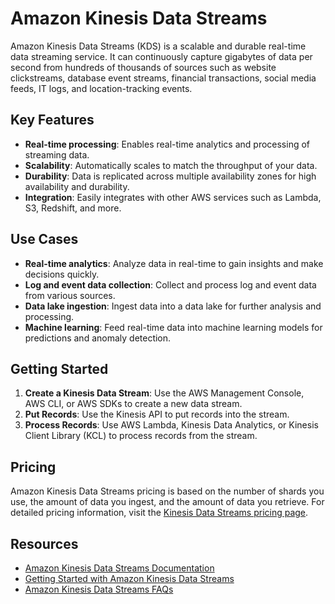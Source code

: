 # Amazon Kinesis Data Streams

Amazon Kinesis Data Streams (KDS) is a scalable and durable real-time data streaming service. It can continuously capture gigabytes of data per second from hundreds of thousands of sources such as website clickstreams, database event streams, financial transactions, social media feeds, IT logs, and location-tracking events.

## Key Features

- **Real-time processing**: Enables real-time analytics and processing of streaming data.
- **Scalability**: Automatically scales to match the throughput of your data.
- **Durability**: Data is replicated across multiple availability zones for high availability and durability.
- **Integration**: Easily integrates with other AWS services such as Lambda, S3, Redshift, and more.

## Use Cases

- **Real-time analytics**: Analyze data in real-time to gain insights and make decisions quickly.
- **Log and event data collection**: Collect and process log and event data from various sources.
- **Data lake ingestion**: Ingest data into a data lake for further analysis and processing.
- **Machine learning**: Feed real-time data into machine learning models for predictions and anomaly detection.

## Getting Started

1. **Create a Kinesis Data Stream**: Use the AWS Management Console, AWS CLI, or AWS SDKs to create a new data stream.
2. **Put Records**: Use the Kinesis API to put records into the stream.
3. **Process Records**: Use AWS Lambda, Kinesis Data Analytics, or Kinesis Client Library (KCL) to process records from the stream.

## Pricing

Amazon Kinesis Data Streams pricing is based on the number of shards you use, the amount of data you ingest, and the amount of data you retrieve. For detailed pricing information, visit the [Kinesis Data Streams pricing page](https://aws.amazon.com/kinesis/data-streams/pricing/).

## Resources

- [Amazon Kinesis Data Streams Documentation](https://docs.aws.amazon.com/kinesis/)
- [Getting Started with Amazon Kinesis Data Streams](https://docs.aws.amazon.com/streams/latest/dev/getting-started.html)
- [Amazon Kinesis Data Streams FAQs](https://aws.amazon.com/kinesis/data-streams/faqs/)
